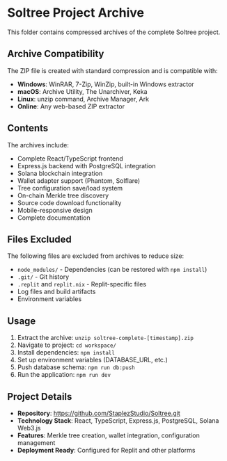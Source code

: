 # Soltree Project Archive

This folder contains compressed archives of the complete Soltree project.

## Archive Compatibility

The ZIP file is created with standard compression and is compatible with:
- **Windows**: WinRAR, 7-Zip, WinZip, built-in Windows extractor
- **macOS**: Archive Utility, The Unarchiver, Keka
- **Linux**: unzip command, Archive Manager, Ark
- **Online**: Any web-based ZIP extractor

## Contents

The archives include:
- Complete React/TypeScript frontend
- Express.js backend with PostgreSQL integration
- Solana blockchain integration
- Wallet adapter support (Phantom, Solflare)
- Tree configuration save/load system
- On-chain Merkle tree discovery
- Source code download functionality
- Mobile-responsive design
- Complete documentation

## Files Excluded

The following files are excluded from archives to reduce size:
- `node_modules/` - Dependencies (can be restored with `npm install`)
- `.git/` - Git history
- `.replit` and `replit.nix` - Replit-specific files
- Log files and build artifacts
- Environment variables

## Usage

1. Extract the archive: `unzip soltree-complete-[timestamp].zip`
2. Navigate to project: `cd workspace/`
3. Install dependencies: `npm install`
4. Set up environment variables (DATABASE_URL, etc.)
5. Push database schema: `npm run db:push`
6. Run the application: `npm run dev`

## Project Details

- **Repository**: https://github.com/StaplezStudio/Soltree.git
- **Technology Stack**: React, TypeScript, Express.js, PostgreSQL, Solana Web3.js
- **Features**: Merkle tree creation, wallet integration, configuration management
- **Deployment Ready**: Configured for Replit and other platforms